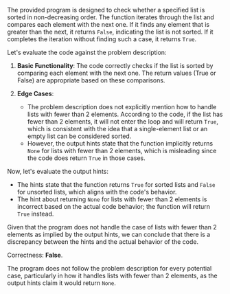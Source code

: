 The provided program is designed to check whether a specified list is sorted in non-decreasing order. The function iterates through the list and compares each element with the next one. If it finds any element that is greater than the next, it returns `False`, indicating the list is not sorted. If it completes the iteration without finding such a case, it returns `True`.

Let's evaluate the code against the problem description:

1. **Basic Functionality**: The code correctly checks if the list is sorted by comparing each element with the next one. The return values (True or False) are appropriate based on these comparisons.

2. **Edge Cases**: 
   - The problem description does not explicitly mention how to handle lists with fewer than 2 elements. According to the code, if the list has fewer than 2 elements, it will not enter the loop and will return `True`, which is consistent with the idea that a single-element list or an empty list can be considered sorted.
   - However, the output hints state that the function implicitly returns `None` for lists with fewer than 2 elements, which is misleading since the code does return `True` in those cases.

Now, let's evaluate the output hints:
- The hints state that the function returns `True` for sorted lists and `False` for unsorted lists, which aligns with the code's behavior.
- The hint about returning `None` for lists with fewer than 2 elements is incorrect based on the actual code behavior; the function will return `True` instead.

Given that the program does not handle the case of lists with fewer than 2 elements as implied by the output hints, we can conclude that there is a discrepancy between the hints and the actual behavior of the code.

Correctness: **False**. 

The program does not follow the problem description for every potential case, particularly in how it handles lists with fewer than 2 elements, as the output hints claim it would return `None`.